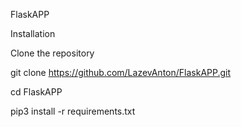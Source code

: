 FlaskAPP 

Installation

Clone the repository

git clone https://github.com/LazevAnton/FlaskAPP.git

cd FlaskAPP

pip3 install -r requirements.txt